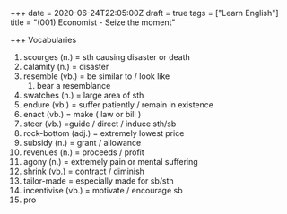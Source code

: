 +++
date = 2020-06-24T22:05:00Z
draft = true
tags = ["Learn English"]
title = "(001) Economist - Seize the moment"

+++
Vocabularies

 1. scourges (n.) = sth causing disaster or death
 2. calamity (n.) = disaster
 3. resemble (vb.) = be similar to / look like
    1. bear a resemblance
 4. swatches (n.) = large area of sth
 5. endure (vb.) = suffer patiently / remain in existence 
 6. enact (vb.) = make ( law or bill )
 7. steer (vb.) =guide / direct / induce sth/sb
 8. rock-bottom (adj.) = extremely lowest price
 9. subsidy (n.) = grant / allowance
10. revenues (n.) = proceeds / profit
11. agony (n.) = extremely pain or mental suffering
12. shrink (vb.) = contract / diminish 
13. tailor-made = especially made for sb/sth
14. incentivise (vb.) = motivate / encourage sb
15. pro